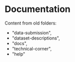 # Documentation

Content from old folders: 
- "data-submission", 
- "dataset-descriptions", 
- "docs",
- "technical-corner", 
- "help"
